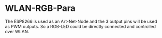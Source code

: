 # WLAN-RGB-Para
The ESP8266 is used as an Art-Net-Node and the 3 output pins will be used as PWM outputs. So a RGB-LED could be directly connected and controlled over WLAN.
